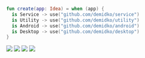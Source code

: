 ```kotlin
fun create(app: Idea) = when (app) {
  is Service -> use("github.com/demidko/service")
  is Utility -> use("github.com/demidko/utility")
  is Android -> use("github.com/demidko/android")
  is Desktop -> use("github.com/demidko/desktop")
}
```
[![](https://img.shields.io/badge/kotlin-microservice-orange?logo=kotlin)](https://github.com/demidko/service/generate)
[![](https://img.shields.io/badge/c++23-utility-blue)](https://github.com/demidko/utility/generate)
[![](https://img.shields.io/badge/kotlin-android%20app-green?logo=android)](https://github.com/demidko/android/generate)
[![](https://img.shields.io/badge/kotlin-desktop%20app-orange?logo=kotlin)](https://github.com/demidko/desktop/generate)
